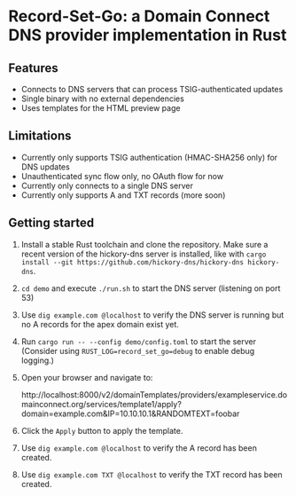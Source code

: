 # Record-Set-Go: a Domain Connect DNS provider implementation in Rust

## Features

- Connects to DNS servers that can process TSIG-authenticated updates
- Single binary with no external dependencies
- Uses templates for the HTML preview page

## Limitations

- Currently only supports TSIG authentication (HMAC-SHA256 only) for DNS updates
- Unauthenticated sync flow only, no OAuth flow for now
- Currently only connects to a single DNS server
- Currently only supports A and TXT records (more soon)

## Getting started

1. Install a stable Rust toolchain and clone the repository. Make sure a recent
   version of the hickory-dns server is installed, like with
   `cargo install --git https://github.com/hickory-dns/hickory-dns hickory-dns`.
2. `cd demo` and execute `./run.sh` to start the DNS server (listening on port 53)
3. Use `dig example.com @localhost` to verify the DNS server is running
   but no A records for the apex domain exist yet.
4. Run `cargo run -- --config demo/config.toml` to start the server
   (Consider using `RUST_LOG=record_set_go=debug` to enable debug logging.)
5. Open your browser and navigate to:

   http://localhost:8000/v2/domainTemplates/providers/exampleservice.domainconnect.org/services/template1/apply?domain=example.com&IP=10.10.10.1&RANDOMTEXT=foobar

6. Click the `Apply` button to apply the template.
7. Use `dig example.com @localhost` to verify the A record has been created.
8. Use `dig example.com TXT @localhost` to verify the TXT record has been created.
